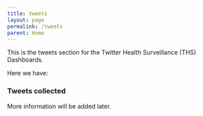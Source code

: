 ```yaml
---
title: tweets
layout: page
permalink: /tweets
parent: Home
---
```


This is the tweets section for the Twitter Health Surveillance (THS) Dashboards.

Here we have:

### Tweets collected

<!-- ![](assets/number_of_tweets.png) -->

More information will be added later.
